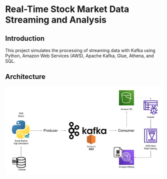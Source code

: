 # Real-Time Stock Market Data Streaming and Analysis

## Introduction 
This project simulates the processing of streaming data with Kafka using Python, Amazon Web Services (AWS), Apache Kafka, Glue, Athena, and SQL.

## Architecture 
<img src="Architecture.jpg">

